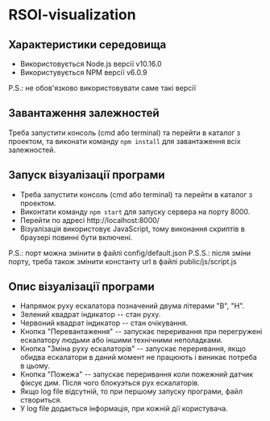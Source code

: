 # RSOI-visualization

## Характеристики середовища
* Використовується Node.js версії v10.16.0
* Використувується NPM версії v6.0.9

P.S.: не обов'язково використовувати саме такі версії

## Завантаження залежностей

Треба запустити консоль (cmd або terminal) та перейти в каталог з проектом, та виконати команду 
```npm install```
для завантаження всіх залежностей.

## Запуск візуалізації програми

* Треба запустити консоль (cmd або terminal) та перейти в каталог з проектом.
* Виконтати команду ```npm start``` для запуску сервера на порту 8000.
* Перейти по адресі http://localhost:8000/
* Візуалізація використовує JavaScript, тому виконання скриптів в браузері повинні бути включені.

P.S.: порт можна змінити в файлі config/default.json
P.S.S.: після зміни порту, треба також змінити константу url в файлі public/js/script.js

## Опис візуалізації програми
* Напрямок руху ескалатора позначений двума літерами "В", "Н".
* Зелений квадрат індикатор -- стан руху.
* Червоний квадрат індикатор -- стан очікування.
* Кнопка "Перевантаження" -- запускає переривання при перегружені ескалатору людьми або іншими технічними неполадками.
* Кнопка "Зміна руху ескалаторів" -- запускає переривання, якщо обидва ескалатори в даний момент не працюють і виникає потреба в цьому.
* Кнопка "Пожежа" -- запускає переривання коли пожежний датчик фіксує дим. Після чого блокуэться рух ескалаторів.
* Якщо log file відсутній, то при першому запуску програми, файл створиться.
* У log file додається інформація, при кожній дії користувача.